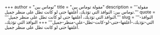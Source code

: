 +++
author = "توماس بين"
title = "مقولة توماس بين"
description = '''مقولة توماس بين: النوافذ التي تؤذيك، أغلقها حتى لو كانت تطل على منظر جميل.'''
quote = '''النوافذ التي تؤذيك، أغلقها حتى لو كانت تطل على منظر جميل.'''
slug = '''النوافذ-التي-تؤذيك،-أغلقها-حتى-لو-كانت-تطل-على-منظر-جميل'''
+++
النوافذ التي تؤذيك، أغلقها حتى لو كانت تطل على منظر جميل.
